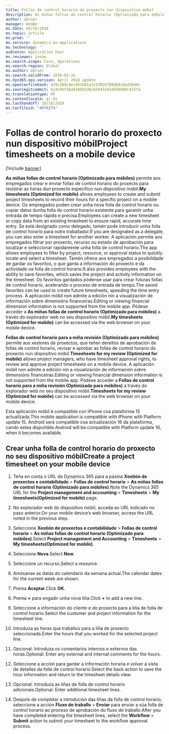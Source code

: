```yaml
---
title: Follas de control horario do proxecto nun dispositivo móbil
description: As miñas follas de control horario (Optimizado para móbiles) permite aos empregados crear e enviar follas de control horario do proxecto para rexistrar as horas dun proxecto específico nun dispositivo móbil.
author: abruer
manager: AnnBe
ms.date: 03/16/2018
ms.topic: article
ms.prod: ''
ms.service: dynamics-ax-applications
ms.technology: ''
audience: Application User
ms.reviewer: josaw
ms.search.scope: Core, Operations
ms.search.region: Global
ms.author: abruer
ms.search.validFrom: 2018-03-16
ms.dyn365.ops.version: April 2018 update
ms.openlocfilehash: 429c289c4ec653b81a1c5302b788db8c8ad26d8c
ms.sourcegitcommit: 5c4c9bf3ba018562d6cb3443c01d550489c415fa
ms.translationtype: HT
ms.contentlocale: gl-ES
ms.lasthandoff: 10/16/2020
ms.locfileid: "4076274"
---
```

# <a name="project-timesheets-on-a-mobile-device"></a><span data-ttu-id="943c4-103">Follas de control horario do proxecto nun dispositivo móbil</span><span class="sxs-lookup"><span data-stu-id="943c4-103">Project timesheets on a mobile device</span></span>

[!include [banner](../includes/banner.md)]

<span data-ttu-id="943c4-104">**As miñas follas de control horario (Optimizado para móbiles)** permite aos empregados crear e enviar follas de control horario do proxecto para rexistrar as horas dun proxecto específico nun dispositivo móbil.</span><span class="sxs-lookup"><span data-stu-id="943c4-104">**My timesheets (Optimized for mobile)** allows employees to create and submit project timesheets to record their hours for a specific project on a mobile device.</span></span> <span data-ttu-id="943c4-105">Os empregados poden crear unha nova folla de control horario ou copiar datos dunha folla de control horario existente para garantir unha entrada de tempo rápida e precisa.</span><span class="sxs-lookup"><span data-stu-id="943c4-105">Employees can create a new timesheet or copy data from an existing timesheet to ensure rapid, accurate time entry.</span></span> <span data-ttu-id="943c4-106">Se está designado como delegado, tamén pode introducir unha folla de control horario para outro traballador.</span><span class="sxs-lookup"><span data-stu-id="943c4-106">If you are designated as a delegate, you can also enter a timesheet for another worker.</span></span> <span data-ttu-id="943c4-107">A aplicación permite aos empregados filtrar por proxecto, recurso ou estado de aprobación para localizar e seleccionar rapidamente unha folla de control horario.</span><span class="sxs-lookup"><span data-stu-id="943c4-107">The app allows employees to filter by project, resource, or approval status to quickly locate and select a timesheet.</span></span> <span data-ttu-id="943c4-108">Tamén ofrece aos empregados a posibilidade de gardar os favoritos, o que garda a información do proxecto e da actividade na folla de control horario.</span><span class="sxs-lookup"><span data-stu-id="943c4-108">It also provides employees with the ability to save favorites, which saves the project and activity information on the timesheet.</span></span> <span data-ttu-id="943c4-109">Os favoritos gardados pódense usar para crear futuras follas de control horario, acelerando o proceso de entrada de tempo.</span><span class="sxs-lookup"><span data-stu-id="943c4-109">The saved favorites can be used to create future timesheets, speeding the time entry process.</span></span> <span data-ttu-id="943c4-110">A aplicación móbil non admite a edición nin a visualización de información sobre dimensións financeiras.</span><span class="sxs-lookup"><span data-stu-id="943c4-110">Editing or viewing financial dimension information is not supported from the mobile app.</span></span> <span data-ttu-id="943c4-111">Pódese acceder a **As miñas follas de control horario (Optimizado para móbiles)** a través do explorador web no seu dispositivo móbil.</span><span class="sxs-lookup"><span data-stu-id="943c4-111">**My timesheets (Optimized for mobile)** can be accessed via the web browser on your mobile device.</span></span>

<span data-ttu-id="943c4-112">**Follas de control horario para a miña revisión (Optimizado para móbiles)** permite aos xestores de proxectos, que teñen dereitos de aprobación de follas de control horario, revisar e aprobar as follas de control horario do proxecto nun dispositivo móbil.</span><span class="sxs-lookup"><span data-stu-id="943c4-112">**Timesheets for my review (Optimized for mobile)** allows project managers, who have timesheet approval rights, to review and approve project timesheets on a mobile device.</span></span> <span data-ttu-id="943c4-113">A aplicación móbil non admite a edición nin a visualización de información sobre dimensións financeiras.</span><span class="sxs-lookup"><span data-stu-id="943c4-113">Editing or viewing financial dimension information is not supported from the mobile app.</span></span> <span data-ttu-id="943c4-114">Pódese acceder a **Follas de control horario para a miña revisión (Optimizado para móbiles)** a través do explorador web no seu dispositivo móbil.</span><span class="sxs-lookup"><span data-stu-id="943c4-114">**Timesheets for my review (Optimized for mobile)** can be accessed via the web browser on your mobile device.</span></span>

<span data-ttu-id="943c4-115">Esta aplicación móbil é compatible con iPhone coa plataforma 15 actualizada.</span><span class="sxs-lookup"><span data-stu-id="943c4-115">This mobile application is compatible with iPhone with Platform update 15.</span></span>
<span data-ttu-id="943c4-116">Android será compatible coa actualización 16 da plataforma, cando estea dispoñible.</span><span class="sxs-lookup"><span data-stu-id="943c4-116">Android will be compatible with Platform update 16, when it becomes available.</span></span>

## <a name="create-a-project-timesheet-on-your-mobile-device"></a><span data-ttu-id="943c4-117">Crear unha folla de control horario do proxecto no seu dispositivo móbil</span><span class="sxs-lookup"><span data-stu-id="943c4-117">Create a project timesheet on your mobile device</span></span>

1.  <span data-ttu-id="943c4-118">Teña en conta o URL de Dynamics 365 para a páxina **Xestión de proxectos e contabilidade** \> **Follas de control horario** \> **As miñas follas de control horario (Optimizado para móbiles)**.</span><span class="sxs-lookup"><span data-stu-id="943c4-118">Note the Dynamics 365 URL for the **Project management and accounting** \> **Timesheets** \> **My timesheets(Optimized for mobile)** page.</span></span>

2.  <span data-ttu-id="943c4-119">No explorador web do dispositivo móbil, acceda ao URL indicado no paso anterior.</span><span class="sxs-lookup"><span data-stu-id="943c4-119">On your mobile device’s web browser, access the URL noted in the previous step.</span></span>
 
3.  <span data-ttu-id="943c4-120">Seleccione **Xestión de proxectos e contabilidade** \> **Follas de control horario** \> **As miñas follas de control horario (Optimizado para móbiles)**.</span><span class="sxs-lookup"><span data-stu-id="943c4-120">Select **Project management and Accounting** \> **Timesheets** \> **My timesheets(Optimized for mobile)**.</span></span>

4.  <span data-ttu-id="943c4-121">Seleccione **Nova**.</span><span class="sxs-lookup"><span data-stu-id="943c4-121">Select **New**.</span></span>

5.  <span data-ttu-id="943c4-122">Seleccione un recurso.</span><span class="sxs-lookup"><span data-stu-id="943c4-122">Select a resource.</span></span>

6.  <span data-ttu-id="943c4-123">Amósanse as datas do calendario da semana actual.</span><span class="sxs-lookup"><span data-stu-id="943c4-123">The calendar dates for the current week are shown.</span></span>

7.  <span data-ttu-id="943c4-124">Prema **Aceptar**.</span><span class="sxs-lookup"><span data-stu-id="943c4-124">Click **OK**.</span></span>

8.  <span data-ttu-id="943c4-125">Prema **+** para engadir unha nova liña.</span><span class="sxs-lookup"><span data-stu-id="943c4-125">Click **+** to add a new line.</span></span>

9.  <span data-ttu-id="943c4-126">Seleccione a información do cliente e do proxecto para a liña de folla de control horario.</span><span class="sxs-lookup"><span data-stu-id="943c4-126">Select the customer and project information for the timesheet line.</span></span>

10. <span data-ttu-id="943c4-127">Introduza as horas que traballou para a liña de proxecto seleccionada.</span><span class="sxs-lookup"><span data-stu-id="943c4-127">Enter the hours that you worked for the selected project line.</span></span>

11. <span data-ttu-id="943c4-128">Opcional: Introduza os comentarios internos e externos das horas.</span><span class="sxs-lookup"><span data-stu-id="943c4-128">Optional: Enter any external and internal comments for the hours.</span></span>

12. <span data-ttu-id="943c4-129">Seleccione a acción para gardar a información horaria e volver á vista de detalles da folla de control horario.</span><span class="sxs-lookup"><span data-stu-id="943c4-129">Select the back action to save the hour information and return to the timesheet details view.</span></span>

13. <span data-ttu-id="943c4-130">Opcional: Introduza as liñas de folla de control horario adicionais.</span><span class="sxs-lookup"><span data-stu-id="943c4-130">Optional: Enter additional timesheet lines.</span></span>

14. <span data-ttu-id="943c4-131">Despois de completar a introdución das liñas da folla de control horario, seleccione a acción **Fluxo de traballo** \> **Enviar** para enviar a súa folla de control horario ao proceso de aprobación do fluxo de traballo.</span><span class="sxs-lookup"><span data-stu-id="943c4-131">After you have completed entering the timesheet lines, select the **Workflow** \> **Submit** action to submit your timesheet to the workflow approval process.</span></span>

